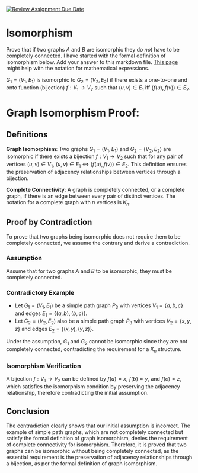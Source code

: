 [![Review Assignment Due Date](https://classroom.github.com/assets/deadline-readme-button-24ddc0f5d75046c5622901739e7c5dd533143b0c8e959d652212380cedb1ea36.svg)](https://classroom.github.com/a/QM7QGF1q)
# Isomorphism

Prove that if two graphs $A$ and $B$ are isomorphic they do *not* have to
be completely connected. I have started with the formal definition of
isomorphism below. Add your answer to this markdown file. [This
page](https://docs.github.com/en/get-started/writing-on-github/working-with-advanced-formatting/writing-mathematical-expressions)
might help with the notation for mathematical expressions.

$G_1=(V_1 , E_1)$ is isomorphic to $G_2 = (V_2, E_2)$ if there exists a
one-to-one and onto function (bijection) $f: V_1 \rightarrow V_2$ such that $(u,v)
\in E_1$ iff $(f(u),f(v)) \in E_2$.

# Graph Isomorphism Proof:

## Definitions

**Graph Isomorphism**: Two graphs $G_1=(V_1, E_1)$ and $G_2=(V_2, E_2)$ are isomorphic if there exists a bijection $f: V_1 \rightarrow V_2$ such that for any pair of vertices $(u, v) \in V_1$, $(u, v) \in E_1$  $\Longleftrightarrow$ $(f(u), f(v)) \in E_2$. This definition ensures the preservation of adjacency relationships between vertices through a bijection.

**Complete Connectivity**: A graph is completely connected, or a complete graph, if there is an edge between every pair of distinct vertices. The notation for a complete graph with $n$ vertices is $K_n$.

## Proof by Contradiction

To prove that two graphs being isomorphic does not require them to be completely connected, we assume the contrary and derive a contradiction.

### Assumption

Assume that for two graphs $A$ and $B$ to be isomorphic, they must be completely connected.

### Contradictory Example

- Let $G_1=(V_1, E_1)$ be a simple path graph $P_3$ with vertices $V_1 = \{a, b, c\}$ and edges $E_1 = \{(a, b), (b, c)\}$.
- Let $G_2=(V_2, E_2)$ also be a simple path graph $P_3$ with vertices $V_2 = \{x, y, z\}$ and edges $E_2 = \{(x, y), (y, z)\}$.

Under the assumption, $G_1$ and $G_2$ cannot be isomorphic since they are not completely connected, contradicting the requirement for a $K_n$ structure.

### Isomorphism Verification

A bijection $f: V_1 \rightarrow V_2$ can be defined by $f(a) = x$, $f(b) = y$, and $f(c) = z$, which satisfies the isomorphism condition by preserving the adjacency relationship, therefore contradicting the initial assumption.

## Conclusion

The contradiction clearly shows that our initial assumption is incorrect. The example of simple path graphs, which are not completely connected but satisfy the formal definition of graph isomorphism, denies the requirement of complete connectivity for isomorphism. Therefore, it is proved that two graphs can be isomorphic without being completely connected, as the essential requirement is the preservation of adjacency relationships through a bijection, as per the formal definition of graph isomorphism.
